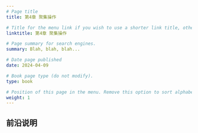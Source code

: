 ```yaml
---
# Page title
title: 第4章 聚集操作

# Title for the menu link if you wish to use a shorter link title, otherwise remove this option.
linktitle: 第4章 聚集操作

# Page summary for search engines.
summary: Blah, blah, blah...

# Date page published
date: 2024-04-09

# Book page type (do not modify).
type: book

# Position of this page in the menu. Remove this option to sort alphabetically.
weight: 1
---
```


## 前沿说明